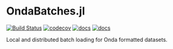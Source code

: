 # OndaBatches.jl

[![Build Status](https://github.com/beacon-biosignals/OndaBatches.jl/actions/workflows/CI.yml/badge.svg?branch=main)](https://github.com/beacon-biosignals/OndaBatches.jl/actions/workflows/CI.yml?query=branch%3Amain)
[![codecov](https://codecov.io/gh/beacon-biosignals/OndaBatches.jl/branch/main/graph/badge.svg?token=2bGE9qkYPj)](https://codecov.io/gh/beacon-biosignals/OndaBatches.jl)
[![docs](https://img.shields.io/badge/docs-stable-blue.svg)](https://beacon-biosignals.github.io/stable)
[![docs](https://img.shields.io/badge/docs-dev-blue.svg)](https://beacon-biosignals.github.io/dev)

Local and distributed batch loading for Onda formatted datasets.
